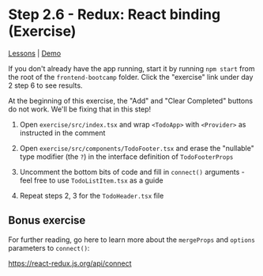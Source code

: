 # Step 2.6 - Redux: React binding (Exercise)

[Lessons](../..) | [Demo](../demo)

If you don't already have the app running, start it by running `npm start` from the root of the `frontend-bootcamp` folder. Click the "exercise" link under day 2 step 6 to see results.

At the beginning of this exercise, the "Add" and "Clear Completed" buttons do not work. We'll be fixing that in this step!

1. Open `exercise/src/index.tsx` and wrap `<TodoApp>` with `<Provider>` as instructed in the comment

2. Open `exercise/src/components/TodoFooter.tsx` and erase the "nullable" type modifier (the `?`) in the interface definition of `TodoFooterProps`

3. Uncomment the bottom bits of code and fill in `connect()` arguments - feel free to use `TodoListItem.tsx` as a guide

4. Repeat steps 2, 3 for the `TodoHeader.tsx` file

## Bonus exercise

For further reading, go here to learn more about the `mergeProps` and `options` parameters to `connect()`:

https://react-redux.js.org/api/connect
